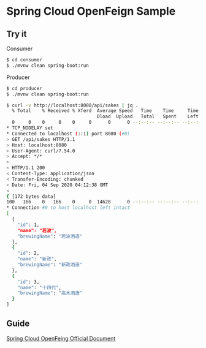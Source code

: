 # Spring Cloud OpenFeign Sample

## Try it
Consumer
```sh
$ cd consumer
$ ./mvnw clean spring-boot:run
```

Producer
```sh
$ cd producer
$ ./mvnw clean spring-boot:run
```

```sh
$ curl -v http://localhost:8080/api/sakes | jq .
  % Total    % Received % Xferd  Average Speed   Time    Time     Time  Current
                                 Dload  Upload   Total   Spent    Left  Speed
  0     0    0     0    0     0      0      0 --:--:-- --:--:-- --:--:--     0*   Trying ::1...
* TCP_NODELAY set
* Connected to localhost (::1) port 8080 (#0)
> GET /api/sakes HTTP/1.1
> Host: localhost:8080
> User-Agent: curl/7.54.0
> Accept: */*
> 
< HTTP/1.1 200 
< Content-Type: application/json
< Transfer-Encoding: chunked
< Date: Fri, 04 Sep 2020 04:12:38 GMT
< 
{ [172 bytes data]
100   166    0   166    0     0  14628      0 --:--:-- --:--:-- --:--:-- 15090
* Connection #0 to host localhost left intact
[
  {
    "id": 1,
    "name": "若波",
    "brewingName": "若波酒造"
  },
  {
    "id": 2,
    "name": "新政",
    "brewingName": "新政酒造"
  },
  {
    "id": 3,
    "name": "十四代",
    "brewingName": "高木酒造"
  }
]
```


## Guide
[Spring Cloud OpenFeing Official Document](https://docs.spring.io/spring-cloud-openfeign/docs/2.2.5.RELEASE/reference/html/)
